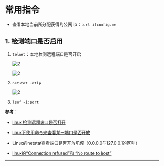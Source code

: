 # 常用指令

- 查看本地当前所分配获得的公网 ip：`curl ifconfig.me`

## 1. 检测端口是否启用

1. `telnet`：本地检测远程端口是否开启

    ![2](http://ww1.sinaimg.cn/large/006alGmrly1g50j1umuapj30js055t9g.jpg)

    ![2](http://ww1.sinaimg.cn/large/006alGmrgy1g51f19gw45j30il06iab4.jpg)

2. `netstat -ntlp`

    ![2](http://ww1.sinaimg.cn/large/006alGmrgy1g51ewzqkagj30tp0hf0wf.jpg)

3. `lsof -i:port`

**参考**：

- [linux 检测远程端口是否打开](https://blog.csdn.net/weixin_39198406/article/details/82108822)

- [linux下使用命令来查看某一端口是否开放](https://blog.csdn.net/m0_37975886/article/details/78405808)

- [Linux的netstat查看端口是否开放见解（0.0.0.0与127.0.0.1的区别）](https://www.cnblogs.com/lemon-flm/p/7396536.html)

- [linux的“Connection refused”和 “No route to host”](https://278653219.iteye.com/blog/2399214)

---
